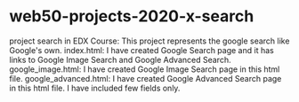 # web50-projects-2020-x-search
project search in EDX Course:
 This project represents the google search like Google's own.
 index.html:
 I have created Google Search page and it has links to Google Image Search and Google Advanced Search.
 google_image.html:
 I have created Google Image Search page in this html file.
 google_advanced.html:
 I have created Google Advanced Search page in this html file. I have included few fields only.
